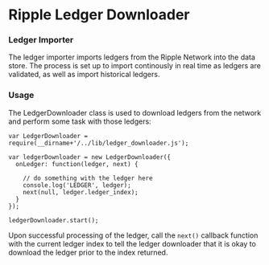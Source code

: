 # Ripple Ledger Downloader

### Ledger Importer
The ledger importer imports ledgers from the Ripple Network into the data store.  The process is set up to import continously in real time as ledgers are validated, as well as import historical ledgers.

### Usage

The LedgerDownloader class is used to download ledgers from the network and perform some task with those ledgers:

    var LedgerDownloader = require(__dirname+'/../lib/ledger_downloader.js');

    var ledgerDownloader = new LedgerDownloader({
      onLedger: function(ledger, next) {

        // do something with the ledger here
        console.log('LEDGER', ledger);
        next(null, ledger.ledger_index);
      }
    });

    ledgerDownloader.start();

Upon successful processing of the ledger, call the `next()` callback function with the current ledger index to tell the ledger downloader that it is okay to download the ledger prior to the index returned.

